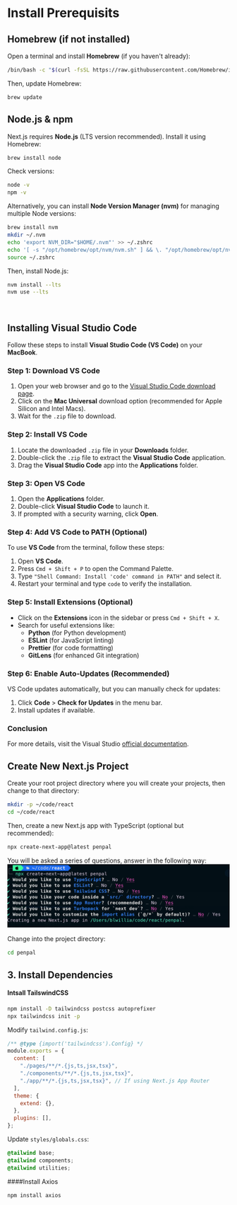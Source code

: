 # Install Prerequisits
## Homebrew (if not installed)
Open a terminal and install __Homebrew__ (if you haven't already):
```sh
/bin/bash -c "$(curl -fsSL https://raw.githubusercontent.com/Homebrew/install/HEAD/install.sh)"
```
Then, update Homebrew:
```sh
brew update
```
## Node.js & npm

Next.js requires __Node.js__ (LTS version recommended). Install it using Homebrew:
```sh
brew install node
```
Check versions:
```sh
node -v
npm -v
```
Alternatively, you can install __Node Version Manager (nvm)__ for managing multiple Node versions:
```sh
brew install nvm
mkdir ~/.nvm
echo 'export NVM_DIR="$HOME/.nvm"' >> ~/.zshrc
echo '[ -s "/opt/homebrew/opt/nvm/nvm.sh" ] && \. "/opt/homebrew/opt/nvm/nvm.sh"' >> ~/.zshrc
source ~/.zshrc
```
Then, install Node.js:
```sh
nvm install --lts
nvm use --lts
```
<p>&nbsp;</p>

## Installing Visual Studio Code
Follow these steps to install **Visual Studio Code (VS Code)** on your **MacBook**.

### Step 1: Download VS Code

1. Open your web browser and go to the [Visual Studio Code download page](https://code.visualstudio.com/).
2. Click on the **Mac Universal** download option (recommended for Apple Silicon and Intel Macs).
3. Wait for the `.zip` file to download.

### Step 2: Install VS Code

1. Locate the downloaded `.zip` file in your **Downloads** folder.
2. Double-click the `.zip` file to extract the **Visual Studio Code** application.
3. Drag the **Visual Studio Code** app into the **Applications** folder.

### Step 3: Open VS Code

1. Open the **Applications** folder.
2. Double-click **Visual Studio Code** to launch it.
3. If prompted with a security warning, click **Open**.

### Step 4: Add VS Code to PATH (Optional)

To use **VS Code** from the terminal, follow these steps:

1. Open **VS Code**.
2. Press `Cmd + Shift + P` to open the Command Palette.
3. Type `"Shell Command: Install 'code' command in PATH"` and select it.
4. Restart your terminal and type `code` to verify the installation.

### Step 5: Install Extensions (Optional)

- Click on the **Extensions** icon in the sidebar or press `Cmd + Shift + X`.
- Search for useful extensions like:
  - **Python** (for Python development)
  - **ESLint** (for JavaScript linting)
  - **Prettier** (for code formatting)
  - **GitLens** (for enhanced Git integration)

### Step 6: Enable Auto-Updates (Recommended)

VS Code updates automatically, but you can manually check for updates:

1. Click **Code** > **Check for Updates** in the menu bar.
2. Install updates if available.

### Conclusion
For more details, visit the Visual Studio [official documentation](https://code.visualstudio.com/docs).



## Create New Next.js Project
Create your root project directory where you will create your projects, then change to that directory:
```sh
mkdir -p ~/code/react
cd ~/code/react
```

Then, create a new Next.js app with TypeScript (optional but recommended):
```sh
npx create-next-app@latest penpal
```

You will be asked a series of questions, answer in the following way:
![npx setup output](https://raw.githubusercontent.com/blwilliams/react_setup/refs/heads/main/images/setup_output_npx.png)


Change into the project directory:
```sh
cd penpal
```


## 3. Install Dependencies
#### Intsall TailswindCSS
```sh
npm install -D tailwindcss postcss autoprefixer
npx tailwindcss init -p
```
Modify `tailwind.config.js`:
```javascript
/** @type {import('tailwindcss').Config} */
module.exports = {
  content: [
    "./pages/**/*.{js,ts,jsx,tsx}",
    "./components/**/*.{js,ts,jsx,tsx}",
    "./app/**/*.{js,ts,jsx,tsx}", // If using Next.js App Router
  ],
  theme: {
    extend: {},
  },
  plugins: [],
};
```

Update `styles/globals.css`:
```css
@tailwind base;
@tailwind components;
@tailwind utilities;
```

####Install Axios
```sh
npm install axios
```



